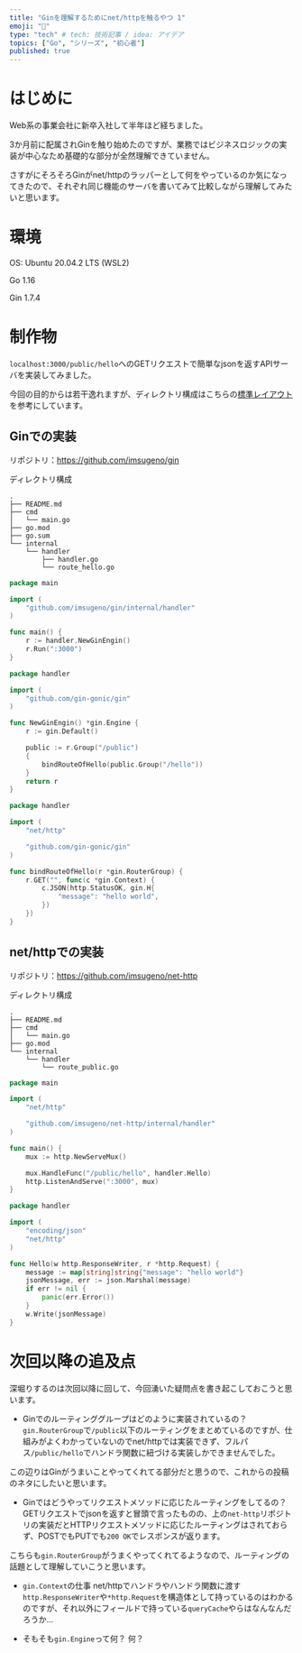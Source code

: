 ```yaml
---
title: "Ginを理解するためにnet/httpを触るやつ 1"
emoji: "🐣"
type: "tech" # tech: 技術記事 / idea: アイデア
topics: ["Go", "シリーズ", "初心者"]
published: true
---
```


# はじめに
Web系の事業会社に新卒入社して半年ほど経ちました。

3か月前に配属されGinを触り始めたのですが、業務ではビジネスロジックの実装が中心なため基礎的な部分が全然理解できていません。

さすがにそろそろGinがnet/httpのラッパーとして何をやっているのか気になってきたので、それぞれ同じ機能のサーバを書いてみて比較しながら理解してみたいと思います。

# 環境
OS: Ubuntu 20.04.2 LTS (WSL2)

Go 1.16

Gin 1.7.4

# 制作物
`localhost:3000/public/hello`へのGETリクエストで簡単なjsonを返すAPIサーバを実装してみました。

今回の目的からは若干逸れますが、ディレクトリ構成はこちらの[標準レイアウト](https://github.com/golang-standards/project-layout/blob/master/README_ja.md)を参考にしています。

## Ginでの実装
リポジトリ：https://github.com/imsugeno/gin

ディレクトリ構成
```
.
├── README.md
├── cmd
│   └── main.go
├── go.mod
├── go.sum
└── internal
    └── handler
        ├── handler.go
        └── route_hello.go
```

```go:main.go
package main

import (
	"github.com/imsugeno/gin/internal/handler"
)

func main() {
	r := handler.NewGinEngin()
	r.Run(":3000")
}
```

```go:handler.go
package handler

import (
	"github.com/gin-gonic/gin"
)

func NewGinEngin() *gin.Engine {
	r := gin.Default()

	public := r.Group("/public")
	{
		bindRouteOfHello(public.Group("/hello"))
	}
	return r
}
```

```go:route_hello.go
package handler

import (
	"net/http"

	"github.com/gin-gonic/gin"
)

func bindRouteOfHello(r *gin.RouterGroup) {
	r.GET("", func(c *gin.Context) {
		c.JSON(http.StatusOK, gin.H{
			"message": "hello world",
		})
	})
}
```

## net/httpでの実装
リポジトリ：https://github.com/imsugeno/net-http

ディレクトリ構成
```
.
├── README.md
├── cmd
│   └── main.go
├── go.mod
└── internal
    └── handler
        └── route_public.go
```

```go:main.go
package main

import (
	"net/http"

	"github.com/imsugeno/net-http/internal/handler"
)

func main() {
	mux := http.NewServeMux()

	mux.HandleFunc("/public/hello", handler.Hello)
	http.ListenAndServe(":3000", mux)
}
```

```go:route_public.go
package handler

import (
	"encoding/json"
	"net/http"
)

func Hello(w http.ResponseWriter, r *http.Request) {
	message := map[string]string{"message": "hello world"}
	jsonMessage, err := json.Marshal(message)
	if err != nil {
		panic(err.Error())
	}
	w.Write(jsonMessage)
}
```

# 次回以降の追及点
深堀りするのは次回以降に回して、今回湧いた疑問点を書き起こしておこうと思います。

* Ginでのルーティンググループはどのように実装されているの？
`gin.RouterGroup`で`/public`以下のルーティングをまとめているのですが、仕組みがよくわかっていないのでnet/httpでは実装できず、フルパス`/public/hello`でハンドラ関数に紐づける実装しかできませんでした。

この辺りはGinがうまいことやってくれてる部分だと思うので、これからの投稿のネタにしたいと思います。

* Ginではどうやってリクエストメソッドに応じたルーティングをしてるの？
GETリクエストでjsonを返すと冒頭で言ったものの、上の`net-http`リポジトリの実装だとHTTPリクエストメソッドに応じたルーティングはされておらず、POSTでもPUTでも`200 OK`でレスポンスが返ります。

こちらも`gin.RouterGroup`がうまくやってくれてるようなので、ルーティングの話題として理解していこうと思います。

* `gin.Context`の仕事
net/httpでハンドラやハンドラ関数に渡す`http.ResponseWriter`や`*http.Request`を構造体として持っているのはわかるのですが、それ以外にフィールドで持っている`queryCache`やらはなんなんだろうか...

* そもそも`gin.Engine`って何？
何？
